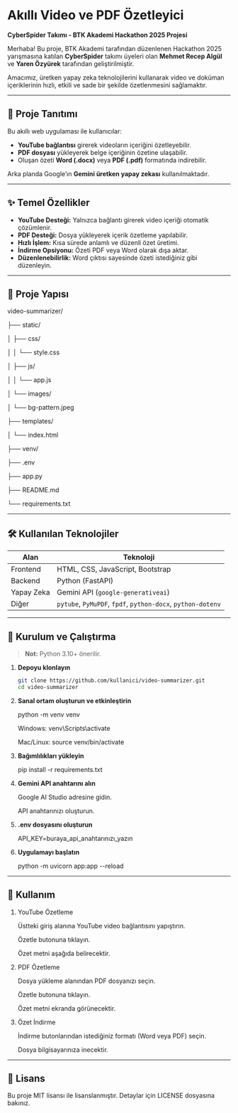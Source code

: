 # Akıllı Video ve PDF Özetleyici

**CyberSpider Takımı - BTK Akademi Hackathon 2025 Projesi**

Merhaba! Bu proje, BTK Akademi tarafından düzenlenen Hackathon 2025 yarışmasına katılan **CyberSpider** takımı üyeleri olan **Mehmet Recep Algül** ve **Yaren Özyürek** tarafından geliştirilmiştir.

Amacımız, üretken yapay zeka teknolojilerini kullanarak video ve doküman içeriklerinin hızlı, etkili ve sade bir şekilde özetlenmesini sağlamaktır.

---

## 📌 Proje Tanıtımı

Bu akıllı web uygulaması ile kullanıcılar:

- **YouTube bağlantısı** girerek videoların içeriğini özetleyebilir.
- **PDF dosyası** yükleyerek belge içeriğinin özetine ulaşabilir.
- Oluşan özeti **Word (.docx)** veya **PDF (.pdf)** formatında indirebilir.

Arka planda Google’ın **Gemini üretken yapay zekası** kullanılmaktadır.

---

## ✨ Temel Özellikler

- **YouTube Desteği:** Yalnızca bağlantı girerek video içeriği otomatik çözümlenir.
- **PDF Desteği:** Dosya yükleyerek içerik özetleme yapılabilir.
- **Hızlı İşlem:** Kısa sürede anlamlı ve düzenli özet üretimi.
- **İndirme Opsiyonu:** Özeti PDF veya Word olarak dışa aktar.
- **Düzenlenebilirlik:** Word çıktısı sayesinde özeti istediğiniz gibi düzenleyin.

---

## 📂 Proje Yapısı

video-summarizer/

├── static/

│ ├── css/

│ │ └── style.css

│ ├── js/

│ │ └── app.js

│ └── images/

│ └── bg-pattern.jpeg

├── templates/

│ └── index.html

├── venv/

├── .env

├── app.py

├── README.md

└── requirements.txt

---

## 🛠 Kullanılan Teknolojiler

| Alan       | Teknoloji                                                   |
| ---------- | ----------------------------------------------------------- |
| Frontend   | HTML, CSS, JavaScript, Bootstrap                            |
| Backend    | Python (FastAPI)                                            |
| Yapay Zeka | Gemini API (`google-generativeai`)                          |
| Diğer      | `pytube`, `PyMuPDF`, `fpdf`, `python-docx`, `python-dotenv` |

---

## 🚀 Kurulum ve Çalıştırma

> **Not:** Python 3.10+ önerilir.

1. **Depoyu klonlayın**
   ```bash
   git clone https://github.com/kullanici/video-summarizer.git
   cd video-summarizer

2. **Sanal ortam oluşturun ve etkinleştirin**

     python -m venv venv

     Windows: 
     venv\Scripts\activate

     Mac/Linux: 
     source venv/bin/activate

3. **Bağımlılıkları yükleyin**

     pip install -r requirements.txt

4. **Gemini API anahtarını alın**

     Google AI Studio adresine gidin.
  
     API anahtarınızı oluşturun.

5. **.env dosyasını oluşturun**

     API_KEY=buraya_api_anahtarınızı_yazın

6. **Uygulamayı başlatın**

     python -m uvicorn app:app --reload

---

## 📖 Kullanım

1. YouTube Özetleme

     Üstteki giriş alanına YouTube video bağlantısını yapıştırın.

     Özetle butonuna tıklayın.
  
     Özet metni aşağıda belirecektir.

2. PDF Özetleme

     Dosya yükleme alanından PDF dosyanızı seçin.
  
     Özetle butonuna tıklayın.
  
     Özet metni ekranda görünecektir.

3. Özet İndirme

     İndirme butonlarından istediğiniz formatı (Word veya PDF) seçin.
  
     Dosya bilgisayarınıza inecektir.

---

## 📜 Lisans
Bu proje MIT lisansı ile lisanslanmıştır. Detaylar için LICENSE dosyasına bakınız.
